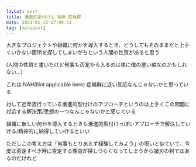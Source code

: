 ```yaml
---
layout: post
title: 漸進的型付けと NAH 症候群
date: 2021-01-15 17:09:51
tag: [minipost]
---
```


大きなプロジェクトや組織に何かを導入するとき、どうしてもそのままだと上手くいかない箇所を探してしまいがちという人間の性質があると思う

(人間の性質と書いたけど何事も否定から入るのは単に僕の悪い癖なのかもしれない...)

これは NAH(Not applicable here) 症候群に近い反応なんじゃないかと思っている

対して近年流行っている漸進的型付けのアプローチというのは上手くこの問題に対応する解決策/思想の一つなんじゃないかと感じている

組織に新しい何かを導入するときも漸進的型付けっぽいアプローチで解決していける/精神的に納得していけるといい

ただしこの考え方は「何事もとりあえず経験してみよう」の呪いと似ていて、今度は否定すべき時に否定する理由が探しづらくなってしまうから諸刃の剣ではあるのだけれど
